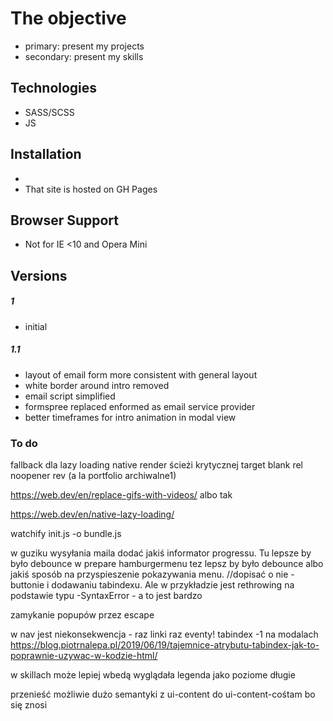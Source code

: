 
# The objective

  - primary: present my projects
  - secondary: present my skills


## Technologies

 - SASS/SCSS
 - JS
 

## Installation
- 
- That site is hosted on GH Pages

## Browser Support

- Not for IE <10 and Opera Mini

## Versions
##### 1

- initial

##### 1.1
- layout of email form more consistent with general layout
- white border around intro removed
- email script simplified
- formspree replaced enformed as email service provider
- better timeframes for intro animation in modal view

### To do

fallback dla lazy loading native
render ścieżi krytycznej 
target blank rel noopener rev (a la portfolio archiwalne1)

https://web.dev/en/replace-gifs-with-videos/ albo tak

https://web.dev/en/native-lazy-loading/

watchify init.js -o bundle.js

w guziku wysyłania maila dodać jakiś informator progressu. Tu lepsze by było debounce
w prepare hamburgermenu tez lepsz by było debounce albo jakiś sposób na przyspieszenie pokazywania menu.
      //dopisać o nie -buttonie i dodawaniu tabindexu. Ale w przykładzie jest rethrowing na podstawie typu -SyntaxError - a to jest bardzo 


zamykanie popupów przez escape

w nav jest niekonsekwencja - raz linki raz eventy!
tabindex -1 na modalach
https://blog.piotrnalepa.pl/2019/06/19/tajemnice-atrybutu-tabindex-jak-to-poprawnie-uzywac-w-kodzie-html/


w skillach może lepiej wbedą wyglądała legenda jako poziome długie

przenieść możliwie dużo semantyki z ui-content do ui-content-cośtam bo się znosi
